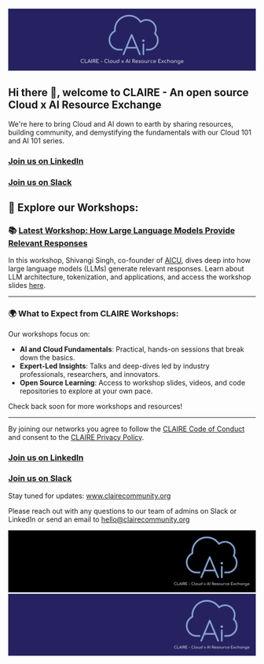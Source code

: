 ![v3 CLAIRE Temp CENTER banner - with INDIGO background](https://github.com/CLAIRE-Community/.github/blob/main/assets/claire_indigo_center_logo_banner_background.png?raw=true)

## Hi there 👋, welcome to CLAIRE - An open source Cloud x AI Resource Exchange

We're here to bring Cloud and AI down to earth by sharing resources, building community, and demystifying the fundamentals with our Cloud 101 and AI 101 series. 

### [Join us on LinkedIn](https://www.linkedin.com/showcase/claire-exchange/)

### [Join us on Slack](https://forms.gle/FtV3x8YWRgtLrbLk7)

## 🚀 Explore our Workshops:

### 📚 [Latest Workshop: How Large Language Models Provide Relevant Responses](https://github.com/CLAIRE-Community/CLAIRE-WS-how-llms-provide-relevant-responses)
In this workshop, Shivangi Singh, co-founder of [AICU](https://www.ai-cu.com/), dives deep into how large language models (LLMs) generate relevant responses. Learn about LLM architecture, tokenization, and applications, and access the workshop slides [here](https://github.com/CLAIRE-Community/CLAIRE-WS-how-llms-provide-relevant-responses).

---

### 🌍 What to Expect from CLAIRE Workshops:

Our workshops focus on:
- **AI and Cloud Fundamentals**: Practical, hands-on sessions that break down the basics.
- **Expert-Led Insights**: Talks and deep-dives led by industry professionals, researchers, and innovators.
- **Open Source Learning**: Access to workshop slides, videos, and code repositories to explore at your own pace.

Check back soon for more workshops and resources!

---

By joining our networks you agree to follow the [CLAIRE Code of Conduct](https://github.com/CLAIRE-Community/.github/blob/main/docs/claire_code_of_conduct.pdf) and consent to the [CLAIRE Privacy Policy](https://github.com/CLAIRE-Community/.github/blob/main/docs/claire_privacy_policy.pdf).

### [Join us on LinkedIn](https://www.linkedin.com/showcase/claire-exchange/)

### [Join us on Slack](https://forms.gle/FtV3x8YWRgtLrbLk7)



Stay tuned for updates: www.clairecommunity.org

Please reach out with any questions to our team of admins on Slack or LinkedIn or send an email to hello@clairecommunity.org

![CLAIRE Temp Banner - with BLACK background](https://github.com/CLAIRE-Community/.github/blob/main/assets/claire_black_banner_background.png?raw=true)
![CLAIRE Temp banner - with INDIGO background](https://github.com/CLAIRE-Community/.github/blob/main/assets/claire_indigo_banner_background.png?raw=true)
